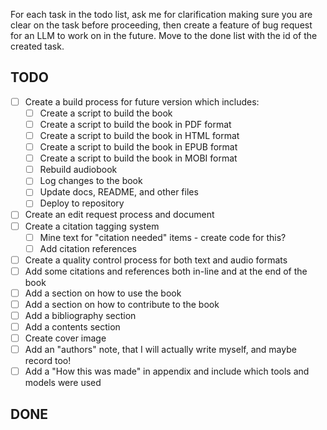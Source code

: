 For each task in the todo list, ask me for clarification making sure you are clear on the task before proceeding, then create a feature of bug request for an LLM to work on in the future. Move to the done list with the id of the created task.


## TODO

- [ ] Create a build process for future version which includes:
    - [ ] Create a script to build the book
    - [ ] Create a script to build the book in PDF format
    - [ ] Create a script to build the book in HTML format
    - [ ] Create a script to build the book in EPUB format
    - [ ] Create a script to build the book in MOBI format
    - [ ] Rebuild audiobook
    - [ ] Log changes to the book
    - [ ] Update docs, README, and other files
    - [ ]  Deploy to repository
- [ ] Create an edit request process and document
- [ ] Create a citation tagging system
    - [ ] Mine text for "citation needed" items - create code for this?
    - [ ] Add citation references
- [ ] Create a quality control process for both text and audio formats
- [ ] Add some citations and references both in-line and at the end of the book
- [ ] Add a section on how to use the book
- [ ] Add a section on how to contribute to the book
- [ ] Add a bibliography section
- [ ] Add a contents section
- [ ] Create cover image
- [ ] Add an "authors" note, that I will actually write myself, and maybe record too!
- [ ] Add a "How this was made" in appendix and include which tools and models were used

## DONE
